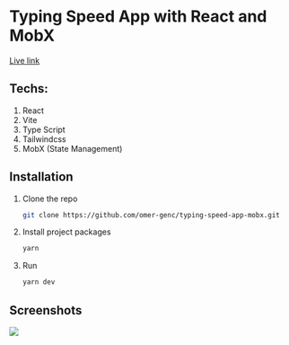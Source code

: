 # Typing Speed App with React and MobX
[Live link](https://typing-speed-app-mobx.vercel.app/)
## Techs:
1. React
2. Vite
3. Type Script
4. Tailwindcss
5. MobX (State Management)

## Installation

1. Clone the repo
   ```sh
   git clone https://github.com/omer-genc/typing-speed-app-mobx.git
   ```
2. Install project packages
   ```sh
   yarn
   ```

3. Run 
   ```sh
   yarn dev
    ```
## Screenshots

![](assets/Animation.gif)
